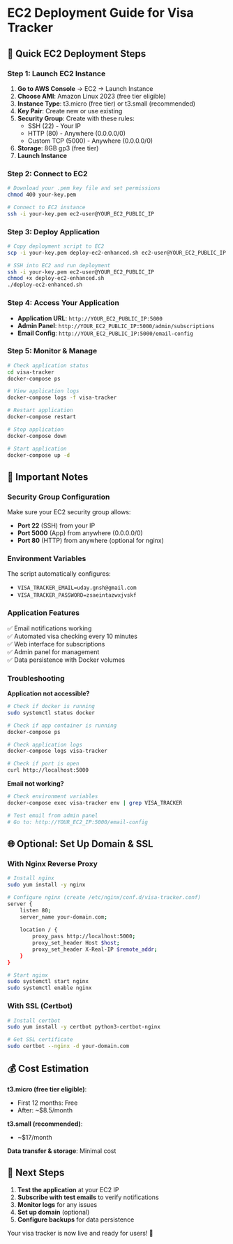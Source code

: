 # EC2 Deployment Guide for Visa Tracker

## 🚀 Quick EC2 Deployment Steps

### Step 1: Launch EC2 Instance

1. **Go to AWS Console** → EC2 → Launch Instance
2. **Choose AMI**: Amazon Linux 2023 (free tier eligible)
3. **Instance Type**: t3.micro (free tier) or t3.small (recommended)
4. **Key Pair**: Create new or use existing
5. **Security Group**: Create with these rules:
   - SSH (22) - Your IP
   - HTTP (80) - Anywhere (0.0.0.0/0)
   - Custom TCP (5000) - Anywhere (0.0.0.0/0)
6. **Storage**: 8GB gp3 (free tier)
7. **Launch Instance**

### Step 2: Connect to EC2

```bash
# Download your .pem key file and set permissions
chmod 400 your-key.pem

# Connect to EC2 instance
ssh -i your-key.pem ec2-user@YOUR_EC2_PUBLIC_IP
```

### Step 3: Deploy Application

```bash
# Copy deployment script to EC2
scp -i your-key.pem deploy-ec2-enhanced.sh ec2-user@YOUR_EC2_PUBLIC_IP:~/

# SSH into EC2 and run deployment
ssh -i your-key.pem ec2-user@YOUR_EC2_PUBLIC_IP
chmod +x deploy-ec2-enhanced.sh
./deploy-ec2-enhanced.sh
```

### Step 4: Access Your Application

- **Application URL**: `http://YOUR_EC2_PUBLIC_IP:5000`
- **Admin Panel**: `http://YOUR_EC2_PUBLIC_IP:5000/admin/subscriptions`
- **Email Config**: `http://YOUR_EC2_PUBLIC_IP:5000/email-config`

### Step 5: Monitor & Manage

```bash
# Check application status
cd visa-tracker
docker-compose ps

# View application logs
docker-compose logs -f visa-tracker

# Restart application
docker-compose restart

# Stop application
docker-compose down

# Start application
docker-compose up -d
```

## 🔧 Important Notes

### Security Group Configuration
Make sure your EC2 security group allows:
- **Port 22** (SSH) from your IP
- **Port 5000** (App) from anywhere (0.0.0.0/0)
- **Port 80** (HTTP) from anywhere (optional for nginx)

### Environment Variables
The script automatically configures:
- `VISA_TRACKER_EMAIL=uday.gnsh@gmail.com`
- `VISA_TRACKER_PASSWORD=zsaeintazwxjvskf`

### Application Features
✅ Email notifications working  
✅ Automated visa checking every 10 minutes  
✅ Web interface for subscriptions  
✅ Admin panel for management  
✅ Data persistence with Docker volumes  

### Troubleshooting

**Application not accessible?**
```bash
# Check if docker is running
sudo systemctl status docker

# Check if app container is running
docker-compose ps

# Check application logs
docker-compose logs visa-tracker

# Check if port is open
curl http://localhost:5000
```

**Email not working?**
```bash
# Check environment variables
docker-compose exec visa-tracker env | grep VISA_TRACKER

# Test email from admin panel
# Go to: http://YOUR_EC2_IP:5000/email-config
```

## 🌐 Optional: Set Up Domain & SSL

### With Nginx Reverse Proxy
```bash
# Install nginx
sudo yum install -y nginx

# Configure nginx (create /etc/nginx/conf.d/visa-tracker.conf)
server {
    listen 80;
    server_name your-domain.com;
    
    location / {
        proxy_pass http://localhost:5000;
        proxy_set_header Host $host;
        proxy_set_header X-Real-IP $remote_addr;
    }
}

# Start nginx
sudo systemctl start nginx
sudo systemctl enable nginx
```

### With SSL (Certbot)
```bash
# Install certbot
sudo yum install -y certbot python3-certbot-nginx

# Get SSL certificate
sudo certbot --nginx -d your-domain.com
```

## 💰 Cost Estimation

**t3.micro (free tier eligible)**:
- First 12 months: Free
- After: ~$8.5/month

**t3.small (recommended)**:
- ~$17/month

**Data transfer & storage**: Minimal cost

## 🎯 Next Steps

1. **Test the application** at your EC2 IP
2. **Subscribe with test emails** to verify notifications
3. **Monitor logs** for any issues
4. **Set up domain** (optional)
5. **Configure backups** for data persistence

Your visa tracker is now live and ready for users! 🎉
